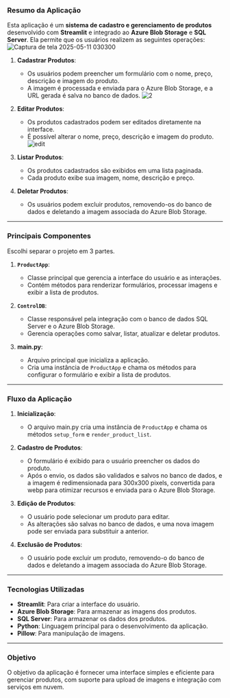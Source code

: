 ### Resumo da Aplicação

Esta aplicação é um **sistema de cadastro e gerenciamento de produtos** desenvolvido com **Streamlit** e integrado ao **Azure Blob Storage** e **SQL Server**. Ela permite que os usuários realizem as seguintes operações:
![Captura de tela 2025-05-11 030300](https://github.com/user-attachments/assets/5b5e160a-4e07-4a4f-88ab-a30f6dbb50e2)


1. **Cadastrar Produtos**:
   - Os usuários podem preencher um formulário com o nome, preço, descrição e imagem do produto.
   - A imagem é processada e enviada para o Azure Blob Storage, e a URL gerada é salva no banco de dados.
![2](https://github.com/user-attachments/assets/f626fe84-0a7e-423a-a2a4-bb2374b3b756)

2. **Editar Produtos**:
   - Os produtos cadastrados podem ser editados diretamente na interface.
   - É possível alterar o nome, preço, descrição e imagem do produto.
![edit](https://github.com/user-attachments/assets/9aec9039-9561-4baa-a8c0-a9eb7ac07906)

3. **Listar Produtos**:
   - Os produtos cadastrados são exibidos em uma lista paginada.
   - Cada produto exibe sua imagem, nome, descrição e preço.

4. **Deletar Produtos**:
   - Os usuários podem excluir produtos, removendo-os do banco de dados e deletando a imagem associada do Azure Blob Storage.

---

### Principais Componentes
Escolhi separar o projeto em 3 partes.
1. **`ProductApp`**:
   - Classe principal que gerencia a interface do usuário e as interações.
   - Contém métodos para renderizar formulários, processar imagens e exibir a lista de produtos.

2. **`ControlDB`**:
   - Classe responsável pela integração com o banco de dados SQL Server e o Azure Blob Storage.
   - Gerencia operações como salvar, listar, atualizar e deletar produtos.

3. **main.py**:
   - Arquivo principal que inicializa a aplicação.
   - Cria uma instância de `ProductApp` e chama os métodos para configurar o formulário e exibir a lista de produtos.

---

### Fluxo da Aplicação

1. **Inicialização**:
   - O arquivo main.py cria uma instância de `ProductApp` e chama os métodos `setup_form` e `render_product_list`.

2. **Cadastro de Produtos**:
   - O formulário é exibido para o usuário preencher os dados do produto.
   - Após o envio, os dados são validados e salvos no banco de dados, e a imagem é redimensionada para 300x300 pixels, convertida para webp para otimizar recursos e enviada para o Azure Blob Storage.

3. **Edição de Produtos**:
   - O usuário pode selecionar um produto para editar.
   - As alterações são salvas no banco de dados, e uma nova imagem pode ser enviada para substituir a anterior.

4. **Exclusão de Produtos**:
   - O usuário pode excluir um produto, removendo-o do banco de dados e deletando a imagem associada do Azure Blob Storage.

---

### Tecnologias Utilizadas

- **Streamlit**: Para criar a interface do usuário.
- **Azure Blob Storage**: Para armazenar as imagens dos produtos.
- **SQL Server**: Para armazenar os dados dos produtos.
- **Python**: Linguagem principal para o desenvolvimento da aplicação.
- **Pillow**: Para manipulação de imagens.
---

### Objetivo

O objetivo da aplicação é fornecer uma interface simples e eficiente para gerenciar produtos, com suporte para upload de imagens e integração com serviços em nuvem.
